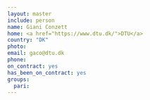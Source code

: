 ```yaml
---
layout: master
include: person
name: Giani Conzett
home: <a href="https://www.dtu.dk/">DTU</a>
country: "DK"
photo: 
email: gaco@dtu.dk
phone:
on_contract: yes
has_been_on_contract: yes
groups:
  pari:
---
```

